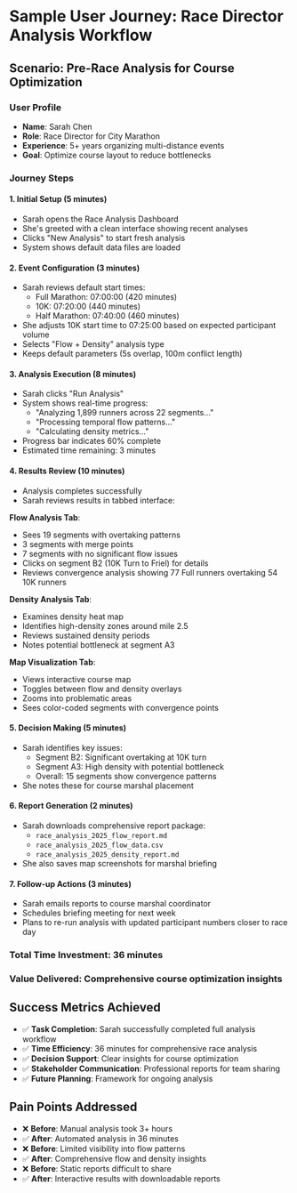 # Sample User Journey: Race Director Analysis Workflow

## Scenario: Pre-Race Analysis for Course Optimization

### User Profile
- **Name**: Sarah Chen
- **Role**: Race Director for City Marathon
- **Experience**: 5+ years organizing multi-distance events
- **Goal**: Optimize course layout to reduce bottlenecks

### Journey Steps

#### 1. Initial Setup (5 minutes)
- Sarah opens the Race Analysis Dashboard
- She's greeted with a clean interface showing recent analyses
- Clicks "New Analysis" to start fresh analysis
- System shows default data files are loaded

#### 2. Event Configuration (3 minutes)
- Sarah reviews default start times:
  - Full Marathon: 07:00:00 (420 minutes)
  - 10K: 07:20:00 (440 minutes) 
  - Half Marathon: 07:40:00 (460 minutes)
- She adjusts 10K start time to 07:25:00 based on expected participant volume
- Selects "Flow + Density" analysis type
- Keeps default parameters (5s overlap, 100m conflict length)

#### 3. Analysis Execution (8 minutes)
- Sarah clicks "Run Analysis"
- System shows real-time progress:
  - "Analyzing 1,899 runners across 22 segments..."
  - "Processing temporal flow patterns..."
  - "Calculating density metrics..."
- Progress bar indicates 60% complete
- Estimated time remaining: 3 minutes

#### 4. Results Review (10 minutes)
- Analysis completes successfully
- Sarah reviews results in tabbed interface:

**Flow Analysis Tab**:
- Sees 19 segments with overtaking patterns
- 3 segments with merge points
- 7 segments with no significant flow issues
- Clicks on segment B2 (10K Turn to Friel) for details
- Reviews convergence analysis showing 77 Full runners overtaking 54 10K runners

**Density Analysis Tab**:
- Examines density heat map
- Identifies high-density zones around mile 2.5
- Reviews sustained density periods
- Notes potential bottleneck at segment A3

**Map Visualization Tab**:
- Views interactive course map
- Toggles between flow and density overlays
- Zooms into problematic areas
- Sees color-coded segments with convergence points

#### 5. Decision Making (5 minutes)
- Sarah identifies key issues:
  - Segment B2: Significant overtaking at 10K turn
  - Segment A3: High density with potential bottleneck
  - Overall: 15 segments show convergence patterns
- She notes these for course marshal placement

#### 6. Report Generation (2 minutes)
- Sarah downloads comprehensive report package:
  - `race_analysis_2025_flow_report.md`
  - `race_analysis_2025_flow_data.csv`
  - `race_analysis_2025_density_report.md`
- She also saves map screenshots for marshal briefing

#### 7. Follow-up Actions (3 minutes)
- Sarah emails reports to course marshal coordinator
- Schedules briefing meeting for next week
- Plans to re-run analysis with updated participant numbers closer to race day

### Total Time Investment: 36 minutes
### Value Delivered: Comprehensive course optimization insights

## Success Metrics Achieved
- ✅ **Task Completion**: Sarah successfully completed full analysis workflow
- ✅ **Time Efficiency**: 36 minutes for comprehensive race analysis
- ✅ **Decision Support**: Clear insights for course optimization
- ✅ **Stakeholder Communication**: Professional reports for team sharing
- ✅ **Future Planning**: Framework for ongoing analysis

## Pain Points Addressed
- ❌ **Before**: Manual analysis took 3+ hours
- ✅ **After**: Automated analysis in 36 minutes
- ❌ **Before**: Limited visibility into flow patterns
- ✅ **After**: Comprehensive flow and density insights
- ❌ **Before**: Static reports difficult to share
- ✅ **After**: Interactive results with downloadable reports
